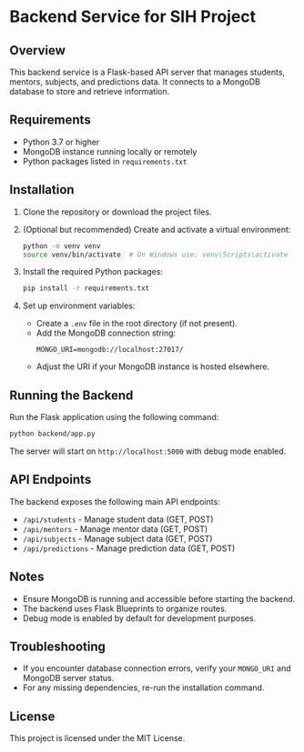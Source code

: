 # Backend Service for SIH Project

## Overview
This backend service is a Flask-based API server that manages students, mentors, subjects, and predictions data. It connects to a MongoDB database to store and retrieve information.

## Requirements
- Python 3.7 or higher
- MongoDB instance running locally or remotely
- Python packages listed in `requirements.txt`

## Installation

1. Clone the repository or download the project files.

2. (Optional but recommended) Create and activate a virtual environment:
   ```bash
   python -m venv venv
   source venv/bin/activate  # On Windows use: venv\Scripts\activate
   ```

3. Install the required Python packages:
   ```bash
   pip install -r requirements.txt
   ```

4. Set up environment variables:
   - Create a `.env` file in the root directory (if not present).
   - Add the MongoDB connection string:
     ```
     MONGO_URI=mongodb://localhost:27017/
     ```
   - Adjust the URI if your MongoDB instance is hosted elsewhere.

## Running the Backend

Run the Flask application using the following command:
```bash
python backend/app.py
```

The server will start on `http://localhost:5000` with debug mode enabled.

## API Endpoints

The backend exposes the following main API endpoints:

- `/api/students` - Manage student data (GET, POST)
- `/api/mentors` - Manage mentor data (GET, POST)
- `/api/subjects` - Manage subject data (GET, POST)
- `/api/predictions` - Manage prediction data (GET, POST)

## Notes

- Ensure MongoDB is running and accessible before starting the backend.
- The backend uses Flask Blueprints to organize routes.
- Debug mode is enabled by default for development purposes.

## Troubleshooting

- If you encounter database connection errors, verify your `MONGO_URI` and MongoDB server status.
- For any missing dependencies, re-run the installation command.

## License

This project is licensed under the MIT License.
